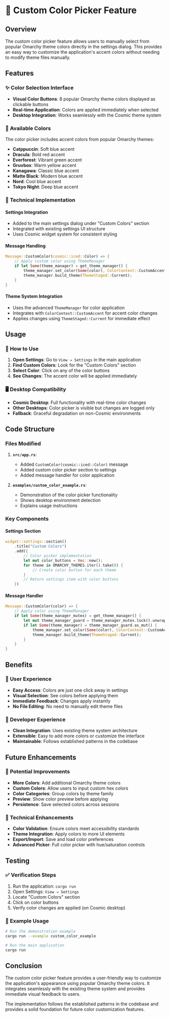 # 🎨 Custom Color Picker Feature

## Overview

The custom color picker feature allows users to manually select from popular Omarchy theme colors directly in the settings dialog. This provides an easy way to customize the application's accent colors without needing to modify theme files manually.

## Features

### ✨ **Color Selection Interface**
- **Visual Color Buttons**: 8 popular Omarchy theme colors displayed as clickable buttons
- **Real-time Application**: Colors are applied immediately when selected
- **Desktop Integration**: Works seamlessly with the Cosmic theme system

### 🎯 **Available Colors**
The color picker includes accent colors from popular Omarchy themes:
- **Catppuccin**: Soft blue accent
- **Dracula**: Bold red accent  
- **Everforest**: Vibrant green accent
- **Gruvbox**: Warm yellow accent
- **Kanagawa**: Classic blue accent
- **Matte Black**: Modern blue accent
- **Nord**: Cool blue accent
- **Tokyo Night**: Deep blue accent

### 🔧 **Technical Implementation**

#### **Settings Integration**
- Added to the main settings dialog under "Custom Colors" section
- Integrated with existing settings UI structure
- Uses Cosmic widget system for consistent styling

#### **Message Handling**
```rust
Message::CustomColor(cosmic::iced::Color) => {
    // Apply custom color using ThemeManager
    if let Some(theme_manager) = get_theme_manager() {
        theme_manager.set_color(Some(color), ColorContext::CustomAccent);
        theme_manager.build_theme(ThemeStaged::Current);
    }
}
```

#### **Theme System Integration**
- Uses the advanced `ThemeManager` for color application
- Integrates with `ColorContext::CustomAccent` for accent color changes
- Applies changes using `ThemeStaged::Current` for immediate effect

## Usage

### 🚀 **How to Use**

1. **Open Settings**: Go to `View → Settings` in the main application
2. **Find Custom Colors**: Look for the "Custom Colors" section
3. **Select Color**: Click on any of the color buttons
4. **See Changes**: The accent color will be applied immediately

### 🖥️ **Desktop Compatibility**

- **Cosmic Desktop**: Full functionality with real-time color changes
- **Other Desktops**: Color picker is visible but changes are logged only
- **Fallback**: Graceful degradation on non-Cosmic environments

## Code Structure

### **Files Modified**

1. **`src/app.rs`**:
   - Added `CustomColor(cosmic::iced::Color)` message
   - Added custom color picker section to settings
   - Added message handler for color application

2. **`examples/custom_color_example.rs`**:
   - Demonstration of the color picker functionality
   - Shows desktop environment detection
   - Explains usage instructions

### **Key Components**

#### **Settings Section**
```rust
widget::settings::section()
    .title("Custom Colors")
    .add({
        // Color picker implementation
        let mut color_buttons = Vec::new();
        for theme in OMARCHY_THEMES.iter().take(8) {
            // Create color button for each theme
        }
        // Return settings item with color buttons
    })
```

#### **Message Handler**
```rust
Message::CustomColor(color) => {
    // Apply color using ThemeManager
    if let Some(theme_manager_mutex) = get_theme_manager() {
        let mut theme_manager_guard = theme_manager_mutex.lock().unwrap();
        if let Some(theme_manager) = theme_manager_guard.as_mut() {
            theme_manager.set_color(Some(color), ColorContext::CustomAccent);
            theme_manager.build_theme(ThemeStaged::Current);
        }
    }
}
```

## Benefits

### 🎨 **User Experience**
- **Easy Access**: Colors are just one click away in settings
- **Visual Selection**: See colors before applying them
- **Immediate Feedback**: Changes apply instantly
- **No File Editing**: No need to manually edit theme files

### 🔧 **Developer Experience**
- **Clean Integration**: Uses existing theme system architecture
- **Extensible**: Easy to add more colors or customize the interface
- **Maintainable**: Follows established patterns in the codebase

## Future Enhancements

### 🚀 **Potential Improvements**
- **More Colors**: Add additional Omarchy theme colors
- **Custom Colors**: Allow users to input custom hex colors
- **Color Categories**: Group colors by theme family
- **Preview**: Show color preview before applying
- **Persistence**: Save selected colors across sessions

### 🔧 **Technical Enhancements**
- **Color Validation**: Ensure colors meet accessibility standards
- **Theme Integration**: Apply colors to more UI elements
- **Export/Import**: Save and load color preferences
- **Advanced Picker**: Full color picker with hue/saturation controls

## Testing

### ✅ **Verification Steps**
1. Run the application: `cargo run`
2. Open Settings: `View → Settings`
3. Locate "Custom Colors" section
4. Click on color buttons
5. Verify color changes are applied (on Cosmic desktop)

### 🧪 **Example Usage**
```bash
# Run the demonstration example
cargo run --example custom_color_example

# Run the main application
cargo run
```

## Conclusion

The custom color picker feature provides a user-friendly way to customize the application's appearance using popular Omarchy theme colors. It integrates seamlessly with the existing theme system and provides immediate visual feedback to users.

The implementation follows the established patterns in the codebase and provides a solid foundation for future color customization features.
